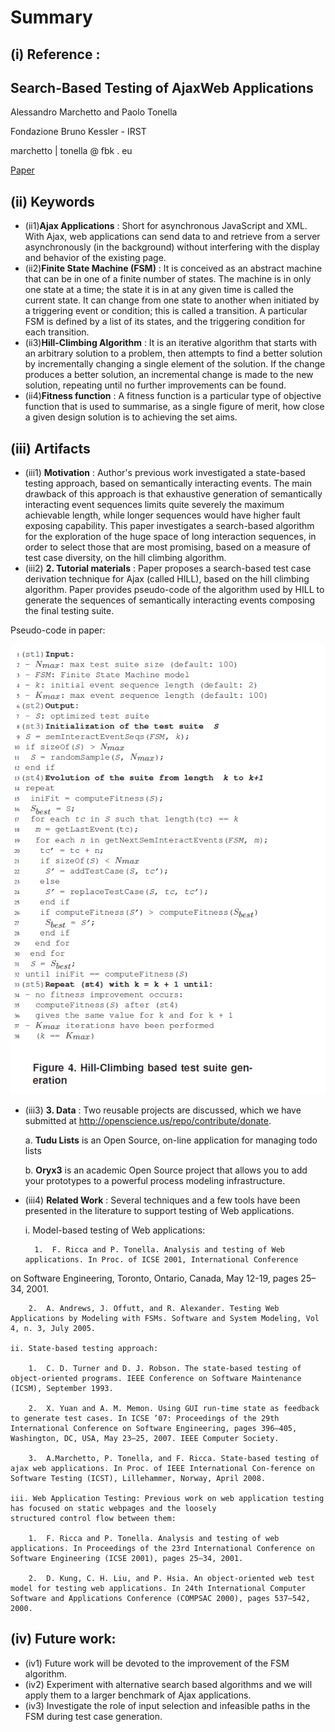 # Summary 
## (i) Reference : 
## Search-Based Testing of AjaxWeb Applications
Alessandro Marchetto and Paolo Tonella

Fondazione Bruno Kessler - IRST

marchetto | tonella @ fbk . eu


[Paper](https://scholar.google.com/scholar?q=Search-Based+Testing+of+AjaxWeb+Applications&btnG=&hl=en&as_sdt=0%2C34)

## (ii) Keywords
  * (ii1)**Ajax Applications** : Short for asynchronous JavaScript and XML. With Ajax, web applications can send data to and retrieve from a server asynchronously (in the background) without interfering with the display and behavior of the existing page. 
  * (ii2)**Finite State Machine (FSM)** : It is conceived as an abstract machine that can be in one of a finite number of states. The machine is in only one state at a time; the state it is in at any given time is called the current state. It can change from one state to another when initiated by a triggering event or condition; this is called a transition. A particular FSM is defined by a list of its states, and the triggering condition for each transition.
  * (ii3)**Hill-Climbing Algorithm** : It is an iterative algorithm that starts with an arbitrary solution to a problem, then attempts to find a better solution by incrementally changing a single element of the solution. If the change produces a better solution, an incremental change is made to the new solution, repeating until no further improvements can be found.
  * (ii4)**Fitness function**  : A fitness function is a particular type of objective function that is used to summarise, as a single figure of merit, how close a given design solution is to achieving the set aims.

## (iii) Artifacts
* (iii1) **Motivation** : Author's previous work investigated a state-based testing approach, based on semantically interacting events. The main drawback of this approach is that exhaustive generation of semantically interacting event sequences limits quite severely the maximum achievable length, while longer sequences would have higher fault exposing capability. This paper investigates a search-based algorithm for the exploration of the huge space of long interaction sequences, in order to select those that are most promising, based on a measure of test case diversity, on the hill climbing algorithm. 
* (iii2) **2.	Tutorial materials** : Paper proposes a search-based test case derivation technique for Ajax (called HILL), based on the hill climbing algorithm. Paper provides pseudo-code of the algorithm used by HILL to generate the sequences of semantically interacting events composing the final testing suite. 

Pseudo-code in paper:

![code](images/hill.png)

* (iii3) **3.	Data** : Two reusable projects are discussed, which we have submitted  at http://openscience.us/repo/contribute/donate.

    a.	**Tudu Lists** is an Open Source, on-line application for managing todo lists

    b.	**Oryx3** is an academic Open Source project that allows you to add your prototypes to a powerful process modeling infrastructure.

* (iii4) **Related Work** : Several techniques and a few tools have been presented in the literature to support testing of Web applications.

    i.	Model-based testing of Web applications:
    
        1.	F. Ricca and P. Tonella. Analysis and testing of Web applications. In Proc. of ICSE 2001, International Conference
on Software Engineering, Toronto, Ontario, Canada, May 12-19, pages 25–34, 2001.
      
        2.	A. Andrews, J. Offutt, and R. Alexander. Testing Web Applications by Modeling with FSMs. Software and System Modeling, Vol 4, n. 3, July 2005.

    ii.	State-based testing approach:
    
        1.	C. D. Turner and D. J. Robson. The state-based testing of object-oriented programs. IEEE Conference on Software Maintenance (ICSM), September 1993.
      
        2.	X. Yuan and A. M. Memon. Using GUI run-time state as feedback to generate test cases. In ICSE ’07: Proceedings of the 29th International Conference on Software Engineering, pages 396–405, Washington, DC, USA, May 23–25, 2007. IEEE Computer Society.

        3.	A.Marchetto, P. Tonella, and F. Ricca. State-based testing of ajax web applications. In Proc. of IEEE International Con-ference on Software Testing (ICST), Lillehammer, Norway, April 2008.

    iii. Web Application Testing: Previous work on web application testing has focused on static webpages and the loosely
    structured control flow between them: 
    
        1.	F. Ricca and P. Tonella. Analysis and testing of web applications. In Proceedings of the 23rd International Conference on Software Engineering (ICSE 2001), pages 25–34, 2001.
    
        2.	D. Kung, C. H. Liu, and P. Hsia. An object-oriented web test model for testing web applications. In 24th International Computer Software and Applications Conference (COMPSAC 2000), pages 537–542, 2000.

## (iv) Future work:
  * (iv1) Future work will be devoted to the improvement of the FSM algorithm.
  * (iv2) Experiment with alternative search based algorithms and we will apply them to a larger benchmark of Ajax applications.
  * (iv3) Investigate the role of input selection and infeasible paths in the FSM during test case generation.



